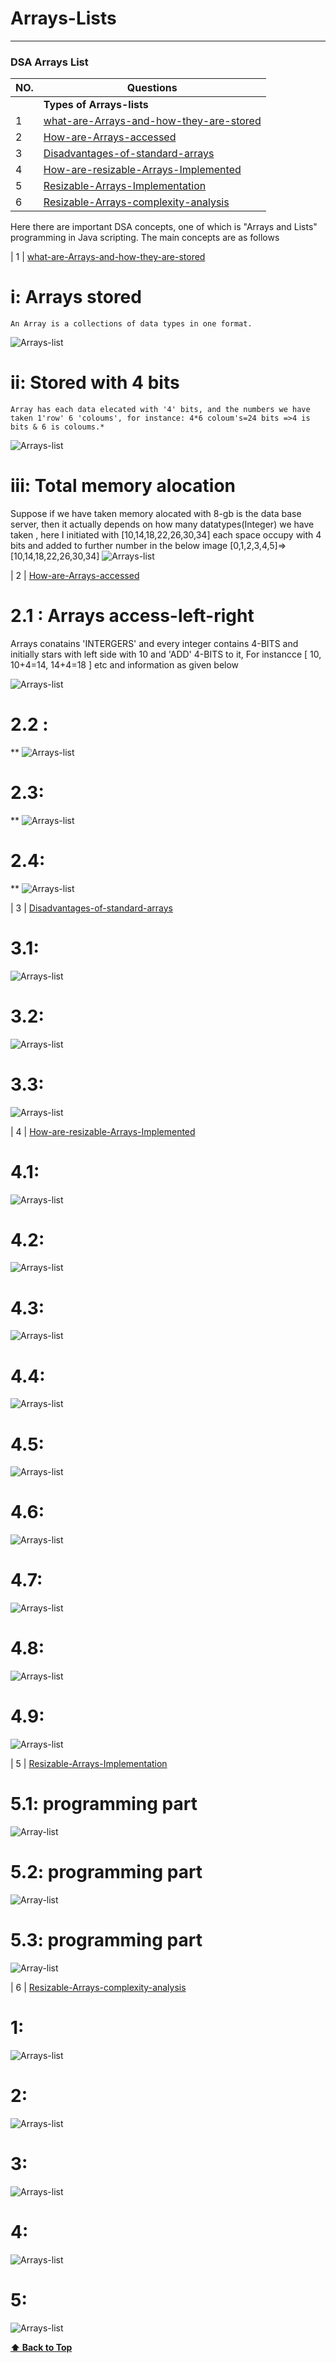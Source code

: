 # Arrays-Lists
-----

### DSA Arrays List

| NO.|   Questions                                                                                                                                                             |
| ---| ------------------------------------------------------------------------------------------------------------------------------------------------------------------------------------------------------------------------------------------------------|
|    | **Types of Arrays-lists**                                                                                                                                               |
| 1  | [what-are-Arrays-and-how-they-are-stored](#)                                                                                                                            |
| 2  | [How-are-Arrays-accessed](#)                                                                                                                                            |
| 3  | [Disadvantages-of-standard-arrays](#)                                                                                                                                   |
| 4  | [How-are-resizable-Arrays-Implemented](#)                                                                                                                               |
| 5  | [Resizable-Arrays-Implementation](#)                                                                                                                                    |
| 6  | [Resizable-Arrays-complexity-analysis](#)                                                                                                                               |

<p>Here there are important DSA concepts, one of which is "Arrays and Lists" programming in Java scripting. The main concepts are as follows</p>


| 1  | [what-are-Arrays-and-how-they-are-stored](#) 

 # i:  Arrays stored
    An Array is a collections of data types in one format.
  ![Arrays-list](./ArraysStored1/image1.png)

# ii: Stored with 4 bits 
    Array has each data elecated with '4' bits, and the numbers we have taken 1'row' 6 'coloums', for instance: 4*6 coloum's=24 bits =>4 is bits & 6 is coloums.*
  ![Arrays-list](./ArraysStored1/image2.png)

# iii: Total memory alocation
Suppose if we have taken memory alocated with 8-gb is the data base server, then it actually depends on how many datatypes(Integer) we have taken , here I initiated with [10,14,18,22,26,30,34] each space occupy with 4 bits and added to further number in the below image [0,1,2,3,4,5]=>[10,14,18,22,26,30,34] 
  ![Arrays-list](./ArraysStored1/image3.png)



 
| 2  | [How-are-Arrays-accessed](#)   

# 2.1 : Arrays access-left-right
 Arrays conatains 'INTERGERS' and every integer contains 4-BITS and initially stars with left side with 10 and 'ADD' 4-BITS to it, For instancce [ 10, 10+4=14, 14+4=18 ] etc and information as given below 
 
![Arrays-list](./ArraysAccessed2/image1.png)

# 2.2 :
**
![Arrays-list](./ArraysAccessed2/image2.png)

# 2.3:
**
![Arrays-list](./ArraysAccessed2/image3.png)

# 2.4:
**
![Arrays-list](./ArraysAccessed2/image4.png)




| 3  | [Disadvantages-of-standard-arrays](#)   

# 3.1:

![Arrays-list](./DisadvantageSdarray3/image1.png)

# 3.2:

![Arrays-list](./DisadvantageSdarray3/image2.png)

# 3.3:

![Arrays-list](./DisadvantageSdarray3/image3.png)


| 4  | [How-are-resizable-Arrays-Implemented](#) 

# 4.1:

![Arrays-list](./ResiArrayImpled4/image1.png)

# 4.2:

![Arrays-list](./ResiArrayImpled4/image2.png)

# 4.3:

![Arrays-list](./ResiArrayImpled4/image3.png)

# 4.4:
![Arrays-list](./ResiArrayImpled4/image4.png)

# 4.5:
![Arrays-list](./ResiArrayImpled4/image5.png)

# 4.6:
![Arrays-list](./ResiArrayImpled4/image6.png)

# 4.7:
![Arrays-list](./ResiArrayImpled4/image7.png)

# 4.8:
![Arrays-list](./ResiArrayImpled4/image8.png)

# 4.9:
![Arrays-list](./ResiArrayImpled4/image9.png)


| 5  | [Resizable-Arrays-Implementation](#)
# 5.1: programming part
![Array-list](./ResiArrayImpleon5/image1.png)

# 5.2: programming part
![Array-list](./ResiArrayImpleon5/image2.png)

# 5.3: programming part
![Array-list](./ResiArrayImpleon5/image3.png)



| 6  | [Resizable-Arrays-complexity-analysis](#)  

# 1:
![Arrays-list](./ReArrayComplexAnalysis6/image1.png)

# 2:
![Arrays-list](./ReArrayComplexAnalysis6/image2.png)

# 3:
![Arrays-list](./ReArrayComplexAnalysis6/image3.png)

# 4:
![Arrays-list](./ReArrayComplexAnalysis6/image4.png)

# 5:
![Arrays-list](./ReArrayComplexAnalysis6/image5.png)



 **[⬆ Back to Top](#DSA-Arrays-List)**













<!--<ol>
# Arrays
<li>*Arrays have a fixed length, which means that the number of elements in an array cannot be changed after it is created. However, you can add or remove elements from an array by using methods like push(), pop(), shift(), and unshift().</li>

# List
<li>*Lists are dynamic, which means that the number of elements in a list can grow or shrink as needed. You can add or remove elements from a list by using methods like push(), pop(), shift(), and unshift().</li>

# Arrays and Lists how it works 
<li>* Resiable arrays implementation & resiablle arrays implement with complex structure </li>

</ol>-->

